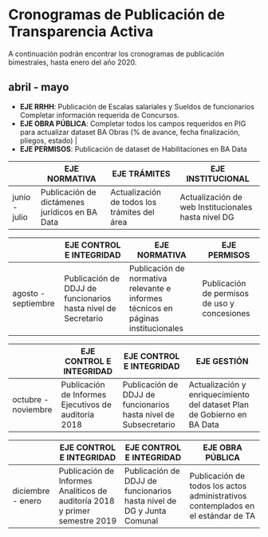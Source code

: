 # Cronogramas de Publicación de Transparencia Activa

A continuación podrán encontrar los cronogramas de publicación bimestrales, hasta enero del año 2020.

## abril - mayo

- **EJE RRHH**: Publicación de Escalas salariales y Sueldos de funcionarios Completar información requerida de Concursos.
- **EJE OBRA PÚBLICA**: Completar todos los campos requeridos en PIG para actualizar dataset BA Obras (% de avance, fecha finalización, pliegos, estado) | 
- **EJE PERMISOS**: Publicación de dataset de Habilitaciones en BA Data













| | EJE NORMATIVA | EJE TRÁMITES | EJE INSTITUCIONAL |
| ----- | -----	| -----	| -----	|
| junio - julio	| Publicación de dictámenes jurídicos en BA Data | Actualización de todos los trámites del área	| Actualización de web Institucionales hasta nivel DG |
								
| | EJE CONTROL E INTEGRIDAD | EJE NORMATIVA | EJE PERMISOS |
| -----	| -----	| -----	| -----	|
| agosto - septiembre | Publicación de DDJJ de funcionarios hasta nivel de Secretario | Publicación de normativa relevante e informes técnicos en páginas institucionales | Publicación de permisos de uso y concesiones |
								
| | EJE CONTROL E INTEGRIDAD | EJE CONTROL E INTEGRIDAD	| EJE GESTIÓN |
| ----- | ----- | ----- | ----- |
| octubre - noviembre | Publicación de Informes Ejecutivos de auditoría 2018 | Publicación de DDJJ de funcionarios hasta nivel de Subsecretario	| Actualización y enriquecimiento del dataset Plan de Gobierno en BA Data |

| | EJE CONTROL E INTEGRIDAD | EJE CONTROL E INTEGRIDAD | EJE OBRA PÚBLICA |
| -----	| -----	| -----	| -----	|
| diciembre - enero| Publicación de Informes Analíticos de auditoría 2018 y primer semestre 2019 | Publicación de DDJJ de funcionarios hasta nivel de DG y Junta Comunal | Publicación de todos los actos administrativos contemplados en el estándar de TA |
